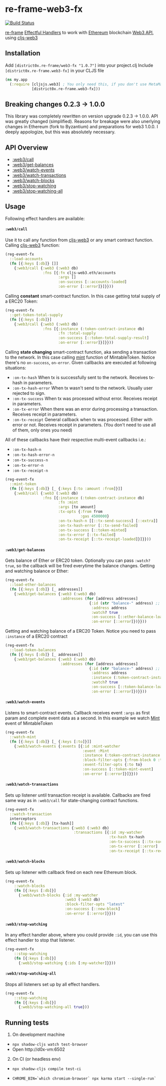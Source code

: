 # re-frame-web3-fx

[![Build Status](https://travis-ci.org/district0x/re-frame-web3-fx.svg?branch=master)](https://travis-ci.org/district0x/re-frame-web3-fx)

[re-frame](https://github.com/Day8/re-frame) [Effectful Handlers](https://github.com/Day8/re-frame/blob/develop/docs/EffectfulHandlers.md) to work with [Ethereum](https://ethereum.org/) blockchain [Web3 API](https://github.com/ethereum/wiki/wiki/JavaScript-API), using [cljs-web3](https://github.com/madvas/cljs-web3)

## Installation
Add `[district0x.re-frame/web3-fx "1.0.7"]` into your project.clj
Include `[district0x.re-frame.web3-fx]` in your CLJS file

```clojure
(ns my.app
  (:require [cljsjs.web3] ; You only need this, if you don't use MetaMask extension or Mist browser
            [district0x.re-frame.web3-fx]))
```

## Breaking changes 0.2.3 -> 1.0.0
This library was completely rewritten on version upgrade 0.2.3 -> 1.0.0. API was greatly changed (simplified).
Reasons for breakage were also unerlying changes in Ethereum (fork to Byzantium) and preparations for web3 1.0.0.
I deeply appologize, but this was absolutely necessary.

## API Overview

- [:web3/call](#web3call)
- [:web3/get-balances](#web3get-balances)
- [:web3/watch-events](#web3watch-events)
- [:web3/watch-transactions](#web3watch-transactions)
- [:web3/watch-blocks](#web3watch-blocks)
- [:web3/stop-watching](#web3stop-watching)
- [:web3/stop-watching-all](#web3stop-watching-all)


## Usage
Following effect handlers are available:
#### `:web3/call`
Use it to call any function from [cljs-web3](https://github.com/madvas/cljs-web3) or any smart contract function.
Calling [cljs-web3](https://github.com/madvas/cljs-web3) function:
```clojure
(reg-event-fx
  ::load-accounts
  (fn [{:keys [:db]} []]
    {:web3/call {:web3 (:web3 db)
                 :fns [{:fn cljs-web3.eth/accounts
                        :args []
                        :on-success [::accounts-loaded]
                        :on-error [::error]}]}}))
```
Calling **constant** smart-contract function. In this case getting total supply of a ERC20 Token:
```clojure
(reg-event-fx
  ::get-token-total-supply
  (fn [{:keys [:db]}]
    {:web3/call {:web3 (:web3 db)
                 :fns [{:instance (:token-contract-instance db)
                        :fn :total-supply
                        :on-success [::token-total-supply-result]
                        :on-error [::error]}]}}))
```
Calling **state changing** smart-contract function, aka sending a transaction to the network. In this case calling [mint](https://github.com/district0x/re-frame-web3-fx/blob/master/resources/MintableToken.sol#L34)
function of MintableToken. Notice there's no `on-success`, `on-error`. Given callbacks are executed at following situations:
* `:on-tx-hash` When tx is successfully sent to the network. Receives tx-hash in parameters.
* `:on-tx-hash-error` When tx wasn't send to the network. Usually user rejected to sign.
* `:on-tx-success` When tx was processed without error. Receives receipt in parameters.
* `:on-tx-error` When there was an error during processing a transaction. Receives receipt in parameters.
* `:on-tx-receipt` General callback when tx was processed. Either with error or not. Receives receipt in parameters.
(You don't need to use all of them, only ones you need) <br>

All of these callbacks have their respective multi-event callbacks i.e.:

* `:on-tx-hash-n`
* `:on-tx-hash-error-n`
* `:on-tx-success-n`
* `:on-tx-error-n`
* `:on-tx-receipt-n`

```clojure
(reg-event-fx
  ::mint-token
  (fn [{:keys [:db]} [_ {:keys [:to :amount :from]}]]
    {:web3/call {:web3 (:web3 db)
                 :fns [{:instance (:token-contract-instance db)
                        :fn :mint
                        :args [to amount]
                        :tx-opts {:from from
                                  :gas 4500000}
                        :on-tx-hash-n [[::tx-send-success] [::extra]]
                        :on-tx-hash-error [::tx-send-failed]
                        :on-tx-success [::token-minted]
                        :on-tx-error [::tx-failed]
                        :on-tx-receipt [::tx-receipt-loaded]}]}}))
```

#### `:web3/get-balances`
Gets balance of Ether or ERC20 token. Optionally you can pass `:watch? true`, so the callback will be fired everytime
the balance changes.
Getting and watching balance or Ether:
```clojure
(reg-event-fx
  ::load-ether-balances
  (fn [{:keys [:db]} [_ addresses]]
    {:web3/get-balances {:web3 (:web3 db)
                         :addresses (for [address addresses]
                                      {:id (str "balance-" address) ;; If you watch?, pass :id so you can stop watching later
                                       :address address
                                       :watch? true
                                       :on-success [::ether-balance-loaded address]
                                       :on-error [::error]})}}))
```
Getting and watching balance of a ERC20 Token. Notice you need to pass `:instance` of a ERC20 contract
```clojure
(reg-event-fx
  ::load-token-balances
  (fn [{:keys [:db]} [_ addresses]]
    {:web3/get-balances {:web3 (:web3 db)
                         :addresses (for [address addresses]
                                      {:id (str "balance-" address) ;; If you watch?, pass :id so you can stop watching later
                                       :address address
                                       :instance (:token-contract-instance db)
                                       :watch? true
                                       :on-success [::token-balance-loaded address]
                                       :on-error [::error]})}}))
```

#### `:web3/watch-events`
Listens to smart-contract events. Callback receives event `:args` as first param and complete event data as a second.
In this example we watch [Mint](https://github.com/district0x/re-frame-web3-fx/blob/master/resources/MintableToken.sol#L17) event of MintableToken
```clojure
(reg-event-fx
  ::watch-mint
  (fn [{:keys [:db]} [_ {:keys [:to]}]]
    {:web3/watch-events {:events [{:id :mint-watcher
                                   :event :Mint
                                   :instance (:token-contract-instance db)
                                   :block-filter-opts {:from-block 0 :to-block "latest"}
                                   :event-filter-opts {:to to}
                                   :on-success [::token-mint-event]
                                   :on-error [::error]}]}}))
```

#### `:web3/watch-transactions`
Sets up listener until transaction receipt is available. Callbacks are fired same way as in `:web3/call` for
state-changing contract functions.

```clojure
(reg-event-fx
  ::watch-transaction
  interceptors
  (fn [{:keys [:db]} [tx-hash]]
    {:web3/watch-transactions {:web3 (:web3 db)
                               :transactions [{:id :my-watcher
                                               :tx-hash tx-hash
                                               :on-tx-success [::tx-success]
                                               :on-tx-error [::error]
                                               :on-tx-receipt [::tx-receipt]}]}}))
```

#### `:web3/watch-blocks`
Sets up listener with callback fired on each new Ethereum block.

```clojure
(reg-event-fx
    ::watch-blocks
    (fn [{:keys [:db]}]
      {:web3/watch-blocks {:id :my-watcher
                           :web3 (:web3 db)
                           :block-filter-opts "latest"
                           :on-success [::new-block]
                           :on-error [::error]}}))
```

#### `:web3/stop-watching`
In any effect handler above, where you could provide `:id`, you can use this effect handler to stop that listener.
```clojure
(reg-event-fx
    ::stop-watching
    (fn [{:keys [:db]}]
      {:web3/stop-watching {:ids [:my-watcher]}}))
```

#### `:web3/stop-watching-all`
Stops all listeners set up by all effect handlers.
```clojure
(reg-event-fx
    ::stop-watching
    (fn [{:keys [:db]}]
      {:web3/stop-watching-all true}))
```

## Running tests

1. On development machine
  - `npx shadow-cljs watch test-browser`
  - Open http://d0x-vm:6502
2. On CI (or headless env)
  - `npx shadow-cljs compile test-ci`
  - ```
    CHROME_BIN=`which chromium-browser` npx karma start --single-run`
  ```





